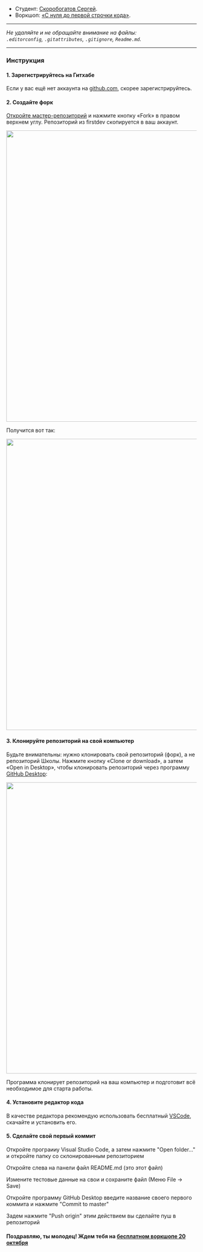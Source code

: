 * Студент: [Скоробогатов Сергей](https://vk.com/el_bavarec).
* Воркшоп: [«С нуля до первой строчки кода»](https://vk.com/firstdev.free).

---

_Не удаляйте и не обращайте внимание на файлы:_<br>
_`.editorconfig`, `.gitattributes`, `.gitignore`, `Readme.md`._

---

### Инструкция

#### 1. Зарегистрируйтесь на Гитхабе

Если у вас ещё нет аккаунта на [github.com](https://github.com/join), скорее зарегистрируйтесь.

#### 2. Создайте форк

[Откройте мастер-репозиторий](https://github.com/firstdevru/workshop.free) и нажмите кнопку «Fork» в правом верхнем углу. Репозиторий из firstdev скопируется в ваш аккаунт.

<img width="769" alt="" src="https://user-images.githubusercontent.com/43827421/46435463-0dac0d00-c75f-11e8-8e99-6a0b9efbf815.png">

Получится вот так:

<img width="769" alt="" src="https://user-images.githubusercontent.com/43827421/46435419-fa993d00-c75e-11e8-8456-cab28ff90767.png">

#### 3. Клонируйте репозиторий на свой компьютер

Будьте внимательны: нужно клонировать свой репозиторий (форк), а не репозиторий Школы. Нажмите кнопку «Clone or download», а затем «Open in Desktop», чтобы клонировать репозиторий через программу [GitHub Desktop](https://desktop.github.com):

<img width="769" alt="" src="https://user-images.githubusercontent.com/43827421/46435381-e81f0380-c75e-11e8-9a2d-dd5f6a686fe2.png">

Программа клонирует репозиторий на ваш компьютер и подготовит всё необходимое для старта работы.

#### 4. Установите редактор кода
В качестве редактора рекомендую использовать бесплатный [VSCode](https://code.visualstudio.com/download), скачайте и установить его. 

#### 5. Сделайте свой первый коммит
Откройте програииу Visual Studio Code, а затем нажмите "Open folder..." и откройте папку со склонированным репозиторием
<img alt="" src="https://user-images.githubusercontent.com/43827421/46571647-4e836c00-c981-11e8-9760-b5c59ca4a6e7.png">

Откройте слева на панели файл README.md (это этот файл)
<img alt="" src="https://user-images.githubusercontent.com/43827421/46571627-f2204c80-c980-11e8-889c-ba2bc3ce1705.png">

Измените тестовые данные на свои и сохраните файл (Меню File -> Save)

Откройте программу GitHub Desktop введите название своего первого коммита и нажмите "Commit to master"
<img alt="" src="https://user-images.githubusercontent.com/43827421/46571632-02d0c280-c981-11e8-808e-d10a21f4ed97.png">

Задем нажмите "Push origin" этим действием вы сделайте пуш в репозиторий

#### Поздравляю, ты молодец! Ждем тебя на [бесплатном воркшопе 20 октября](https://vk.com/firstdev.free)
